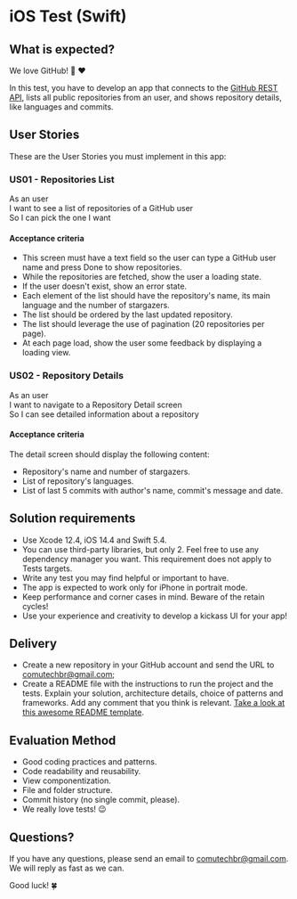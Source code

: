 # iOS Test (Swift)

## What is expected?

We love GitHub! 🐙 ❤️ 

In this test, you have to develop an app that connects to the [GitHub REST API](https://docs.github.com/en/rest), lists all public repositories from an user, and shows repository details, like languages and commits.

## User Stories

These are the User Stories you must implement in this app:

### US01 - Repositories List

As an user<br>
I want to see a list of repositories of a GitHub user<br>
So I can pick the one I want

#### Acceptance criteria

- This screen must have a text field so the user can type a GitHub user name and press Done to show repositories.
- While the repositories are fetched, show the user a loading state.
- If the user doesn't exist, show an error state.
- Each element of the list should have the repository's name, its main language and the number of stargazers.
- The list should be ordered by the last updated repository.
- The list should leverage the use of pagination (20 repositories per page).
- At each page load, show the user some feedback by displaying a loading view. 

### US02 - Repository Details

As an user<br>
I want to navigate to a Repository Detail screen<br>
So I can see detailed information about a repository

#### Acceptance criteria

The detail screen should display the following content:

- Repository's name and number of stargazers.
- List of repository's languages.
- List of last 5 commits with author's name, commit's message and date.

## Solution requirements

- Use Xcode 12.4, iOS 14.4 and Swift 5.4.
- You can use third-party libraries, but only 2. Feel free to use any dependency manager you want. This requirement does not apply to Tests targets.
- Write any test you may find helpful or important to have.
- The app is expected to work only for iPhone in portrait mode.
- Keep performance and corner cases in mind. Beware of the retain cycles!
- Use your experience and creativity to develop a kickass UI for your app!

## Delivery
- Create a new repository in your GitHub account and send the URL to comutechbr@gmail.com;
- Create a README file with the instructions to run the project and the tests. Explain your solution, architecture details, choice of patterns and frameworks. Add any comment that you think is relevant. [Take a look at this awesome README template](https://github.com/elsewhencode/project-guidelines/blob/master/README.sample.md).

## Evaluation Method

- Good coding practices and patterns.
- Code readability and reusability.
- View componentization.
- File and folder structure.
- Commit history (no single commit, please).
- We really love tests! 😉

## Questions?
If you have any questions, please send an email to comutechbr@gmail.com. We will reply as fast as we can. 

Good luck! 🍀

